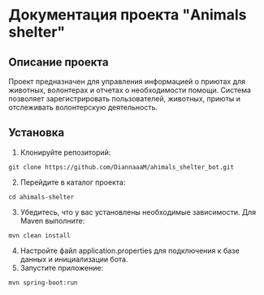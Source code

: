 # Документация проекта "Animals shelter"

## Описание проекта

Проект предназначен для управления информацией о приютах для животных, волонтерах и отчетах о необходимости помощи.
Система позволяет зарегистрировать пользователей, животных, приюты и отслеживать волонтерскую деятельность.

## Установка

1. Клонируйте репозиторий:

```
git clone https://github.com/DiannaaaM/ahimals_shelter_bot.git
```

2. Перейдите в каталог проекта:

```
cd ahimals-shelter
```

3. Убедитесь, что у вас установлены необходимые зависимости. Для Maven выполните:

```
mvn clean install
```

4. Настройте файл application.properties для подключения к базе данных и инициализации бота.
5. Запустите приложение:

```
mvn spring-boot:run
```
